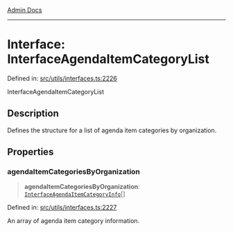 [Admin Docs](/)

***

# Interface: InterfaceAgendaItemCategoryList

Defined in: [src/utils/interfaces.ts:2226](https://github.com/PalisadoesFoundation/talawa-admin/blob/main/src/utils/interfaces.ts#L2226)

InterfaceAgendaItemCategoryList

## Description

Defines the structure for a list of agenda item categories by organization.

## Properties

### agendaItemCategoriesByOrganization

> **agendaItemCategoriesByOrganization**: [`InterfaceAgendaItemCategoryInfo`](InterfaceAgendaItemCategoryInfo.md)[]

Defined in: [src/utils/interfaces.ts:2227](https://github.com/PalisadoesFoundation/talawa-admin/blob/main/src/utils/interfaces.ts#L2227)

An array of agenda item category information.
